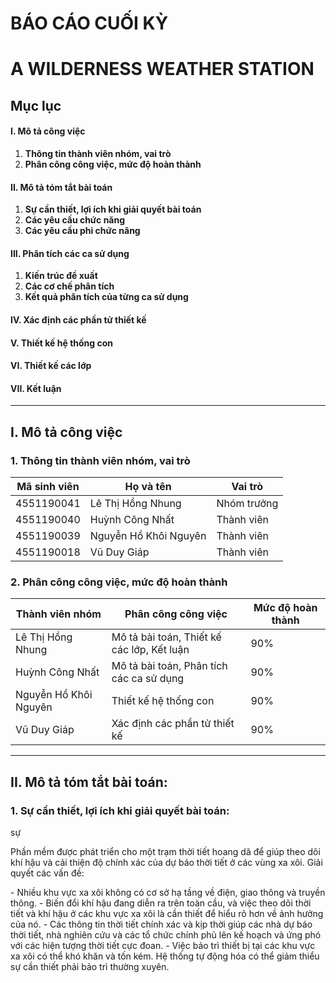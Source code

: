 #  BÁO CÁO CUỐI KỲ
# A WILDERNESS WEATHER STATION

## Mục lục
#### I. Mô tả công việc
1. **Thông tin thành viên nhóm, vai trò**
2. **Phân công công việc, mức độ hoàn thành**
#### II. Mô tả tóm tắt bài toán
1. **Sự cần thiết, lợi ích khi giải quyết bài toán**
2. **Các yêu cầu chức năng**
3. **Các yêu cầu phi chức năng**
#### III. Phân tích các ca sử dụng
1. **Kiến trúc đề xuất**
2. **Các cơ chế phân tích**
3. **Kết quả phân tích của từng ca sử dụng**
#### IV. Xác định các phần tử thiết kế
#### V. Thiết kế hệ thống con
#### VI. Thiết kế các lớp
#### VII. Kết luận

---

## I. Mô tả công việc
### 1. Thông tin thành viên nhóm, vai trò

| Mã sinh viên | Họ và tên | Vai trò |
| ------ | ---------- | ------- |
| 4551190041  | Lê Thị Hồng Nhung | Nhóm trưởng|
| 4551190040 | Huỳnh Công Nhất | Thành viên |
| 4551190039 | Nguyễn Hồ Khôi Nguyên | Thành viên |
| 4551190018 | Vũ Duy Giáp | Thành viên|

### 2. Phân công công việc, mức độ hoàn thành

| Thành viên nhóm | Phân công công việc | Mức độ hoàn thành |
| ------ | ---------- | ------- |
| Lê Thị Hồng Nhung | Mô tả bài toán, Thiết kế các lớp, Kết luận | 90% |
| Huỳnh Công Nhất | Mô tả bài toán, Phân tích các ca sử dụng  | 90% |
| Nguyễn Hồ Khôi Nguyên | Thiết kế hệ thống con | 90% |
| Vũ Duy Giáp | Xác định các phần tử thiết kế | 90% |

---

## II. Mô tả tóm tắt bài toán:
### 1. Sự cần thiết, lợi ích khi giải quyết bài toán:
sự 
<p>Phần mềm được phát triển cho một trạm thời tiết hoang dã để giúp theo dõi khí hậu và cải thiện độ chính xác của dự báo thời tiết ở các vùng xa xôi. Giải quyết các vấn đề:</p>
  - Nhiều khu vực xa xôi không có cơ sở hạ tầng về điện, giao thông và truyền thông.
  - Biến đổi khí hậu đang diễn ra trên toàn cầu, và việc theo dõi thời tiết và khí hậu ở các khu vực xa xôi là cần thiết để hiểu rõ hơn về ảnh hưởng của nó.
  - Các thông tin thời tiết chính xác và kịp thời giúp các nhà dự báo thời tiết, nhà nghiên cứu và các tổ chức chính phủ lên kế hoạch và ứng phó với các hiện tượng thời tiết cực đoan.
  - Việc bảo trì thiết bị tại các khu vực xa xôi có thể khó khăn và tốn kém. Hệ thống tự động hóa có thể giảm thiểu sự cần thiết phải bảo trì thường xuyên.



